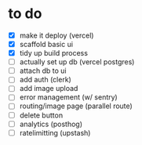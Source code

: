 # to do

- [x] make it deploy (vercel)
- [x] scaffold basic ui
- [x] tidy up build process
- [ ] actually set up db (vercel postgres)
- [ ] attach db to ui
- [ ] add auth (clerk)
- [ ] add image upload
- [ ] error management (w/ sentry)
- [ ] routing/image page (parallel route)
- [ ] delete button
- [ ] analytics (posthog)
- [ ] ratelimitting (upstash)
